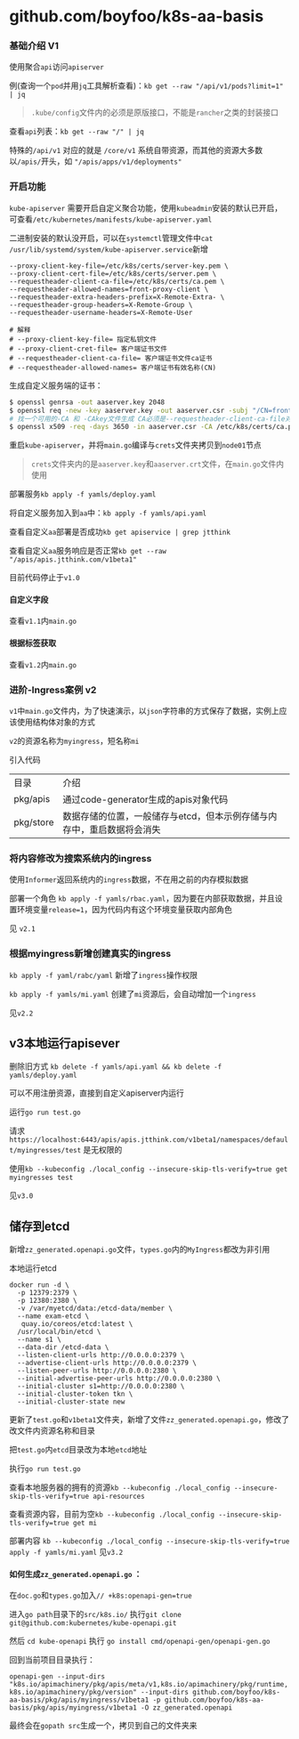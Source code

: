# github.com/boyfoo/k8s-aa-basis

### 基础介绍 V1

使用聚合`api`访问`apiserver`

例(查询一个`pod`并用`jq`工具解析查看)：`kb get --raw "/api/v1/pods?limit=1" | jq`

> `.kube/config`文件内的必须是原版接口，不能是`rancher`之类的封装接口


查看`api`列表：`kb get --raw "/" | jq`

特殊的`/api/v1` 对应的就是 `/core/v1` 系统自带资源，而其他的资源大多数以`/apis/`开头，如 `"/apis/apps/v1/deployments"`

### 开启功能

`kube-apiserver` 需要开启自定义聚合功能，使用`kubeadmin`安装的默认已开启，可查看`/etc/kubernetes/manifests/kube-apiserver.yaml`

二进制安装的默认没开启，可以在`systemctl`管理文件中`cat /usr/lib/systemd/system/kube-apiserver.service`新增

```
--proxy-client-key-file=/etc/k8s/certs/server-key.pem \
--proxy-client-cert-file=/etc/k8s/certs/server.pem \
--requestheader-client-ca-file=/etc/k8s/certs/ca.pem \
--requestheader-allowed-names=front-proxy-client \
--requestheader-extra-headers-prefix=X-Remote-Extra- \
--requestheader-group-headers=X-Remote-Group \
--requestheader-username-headers=X-Remote-User

# 解释
# --proxy-client-key-file= 指定私钥文件
# --proxy-client-cret-file= 客户端证书文件
# --requestheader-client-ca-file= 客户端证书文件ca证书
# --requestheader-allowed-names= 客户端证书有效名称(CN)
```

生成自定义服务端的证书：

```bash
$ openssl genrsa -out aaserver.key 2048
$ openssl req -new -key aaserver.key -out aaserver.csr -subj "/CN=front-proxy-client"
# 找一个可用的-CA 和 -CAkey文件生成 CA必须是--requestheader-client-ca-file对应的CA
$ openssl x509 -req -days 3650 -in aaserver.csr -CA /etc/k8s/certs/ca.pem -CAkey /etc/k8s/certs/ca-key.pem -CAcreateserial -out aaserver.crt
```

重启`kube-apiserver`，并将`main.go`编译与`crets`文件夹拷贝到`node01`节点

> `crets`文件夹内的是`aaserver.key`和`aaserver.crt`文件，在`main.go`文件内使用

部署服务`kb apply -f yamls/deploy.yaml`

将自定义服务加入到`aa`中：`kb apply -f yamls/api.yaml`

查看自定义`aa`部署是否成功`kb get apiservice | grep jtthink`

查看自定义`aa`服务响应是否正常`kb get --raw "/apis/apis.jtthink.com/v1beta1"`

目前代码停止于`v1.0`

#### 自定义字段

查看`v1.1`内`main.go`

#### 根据标签获取

查看`v1.2`内`main.go`

### 进阶-Ingress案例 v2

`v1`中`main.go`文件内，为了快速演示，以`json`字符串的方式保存了数据，实例上应该使用结构体对象的方式

`v2`的资源名称为`myingress`，短名称`mi`

引入代码

<table>
    <tr>
        <td>目录</td>
        <td>介绍</td>
    </tr>
    <tr>
        <td>pkg/apis</td>
        <td>通过code-generator生成的apis对象代码</td>
    </tr>
    <tr>
        <td>pkg/store</td>
        <td>数据存储的位置，一般储存与etcd，但本示例存储与内存中，重启数据将会消失</td>
    </tr>
</table>

### 将内容修改为搜索系统内的ingress

使用`Informer`返回系统内的`ingress`数据，不在用之前的内存模拟数据

部署一个角色 `kb apply -f yamls/rbac.yaml`，因为要在内部获取数据，并且设置环境变量`release=1`，因为代码内有这个环境变量获取内部角色

见 `v2.1`

### 根据myingress新增创建真实的ingress

`kb apply -f yaml/rabc/yaml` 新增了`ingress`操作权限

`kb apply -f yamls/mi.yaml` 创建了`mi`资源后，会自动增加一个`ingress`

见`v2.2`

## v3本地运行apisever

删除旧方式 `kb delete -f yamls/api.yaml && kb delete -f yamls/deploy.yaml `

可以不用注册资源，直接到自定义apiserver内运行

运行`go run test.go`

请求 `https://localhost:6443/apis/apis.jtthink.com/v1beta1/namespaces/default/myingresses/test` 是无权限的

使用`kb --kubeconfig ./local_config --insecure-skip-tls-verify=true get myingresses test`

见`v3.0`

## 储存到etcd

新增`zz_generated.openapi.go`文件，`types.go`内的`MyIngress`都改为非引用

本地运行etcd

```shell
docker run -d \
  -p 12379:2379 \
  -p 12380:2380 \
  -v /var/myetcd/data:/etcd-data/member \
  --name exam-etcd \
   quay.io/coreos/etcd:latest \
  /usr/local/bin/etcd \
  --name s1 \
  --data-dir /etcd-data \
  --listen-client-urls http://0.0.0.0:2379 \
  --advertise-client-urls http://0.0.0.0:2379 \
  --listen-peer-urls http://0.0.0.0:2380 \
  --initial-advertise-peer-urls http://0.0.0.0:2380 \
  --initial-cluster s1=http://0.0.0.0:2380 \
  --initial-cluster-token tkn \
  --initial-cluster-state new
```

更新了`test.go`和`v1beta1`文件夹，新增了文件`zz_generated.openapi.go`，修改了改文件内资源名称和目录

把`test.go`内`etcd`目录改为本地`etcd`地址

执行`go run test.go`

查看本地服务器的拥有的资源`kb --kubeconfig ./local_config --insecure-skip-tls-verify=true api-resources`

查看资源内容，目前为空`kb --kubeconfig ./local_config --insecure-skip-tls-verify=true get mi`

部署内容 `kb --kubeconfig ./local_config --insecure-skip-tls-verify=true apply -f yamls/mi.yaml`
见`v3.2`

#### 如何生成`zz_generated.openapi.go` ：

在`doc.go`和`types.go`加入`// +k8s:openapi-gen=true`

进入`go path`目录下的`src/k8s.io/` 执行`git clone git@github.com:kubernetes/kube-openapi.git`

然后 `cd kube-openapi` 执行 `go install cmd/openapi-gen/openapi-gen.go`

回到当前项目目录执行：

`openapi-gen --input-dirs "k8s.io/apimachinery/pkg/apis/meta/v1,k8s.io/apimachinery/pkg/runtime,k8s.io/apimachinery/pkg/version" --input-dirs github.com/boyfoo/k8s-aa-basis/pkg/apis/myingress/v1beta1 -p github.com/boyfoo/k8s-aa-basis/pkg/apis/myingress/v1beta1 -O zz_generated.openapi`

最终会在`gopath src`生成一个，拷贝到自己的文件夹来